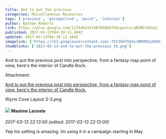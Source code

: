 ```yaml
---
title: And to put the previous
categories: Miscellaneous Resources
tags: ['previous', 'perspective', 'point', 'interior']
author: Nathan Roberts
link: https://plus.google.com/117646243340764868749/posts/aBSMGt68u5i
published: 2017-03-13T04:39:11.384Z
updated: 2017-03-13T04:39:11.384Z
imagelink: ['https://lh3.googleusercontent.com/-75t19mT5HJo/WMXM2aIU0UI/AAAAAAAACTY/CvQEyFRwrT4xVwEqeVL2iTh4txRuWkMvwCJoC/w2550-h3300/Wyrm%2BCove%2BLayout%2B3-3.png']
thumblinks: ['2017-03-13-and-to-put-the-previous_tb.png']
---
```


And to put the previous post into perspective, from a fantasy map point of view, here&#39;s the interior of Candle Rock.


Attachment:

<a href='https://plus.google.com/photos/112489330434466935673/albums/6396744080532293153/6396744080848900418?sqi=100084733231320276299&sqsi=ce1a3f63-0134-470d-90ae-6eb5a12174e9'>And to put the previous post into perspective, from a fantasy map point of view, here's the interior of Candle Rock.</a>


Wyrm Cove Layout 3-3.png
<div id='comment z13osliyhyequvfya04cgrygewa5vdkgsao'>
  <h4><img src='{{site.baseurl}}//images/avatars/103209085571032627864_photo.jpg'> Maxime Lacoste</h4>
      <p><cite>2017-03-13 22:13:00 (edited: 2017-03-13 22:13:00)</cite></p>
        <p>Yep his setting is amazing.  Im using it in a campaign starting in May</p>
</div>
        